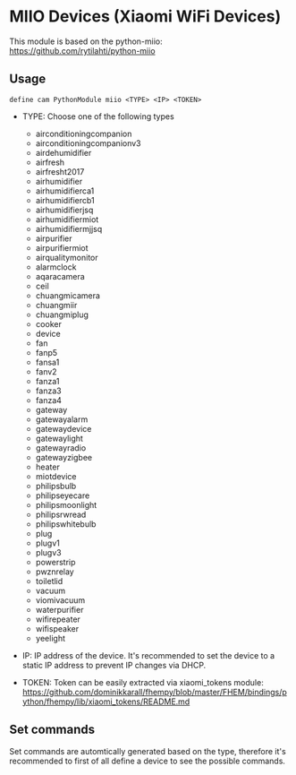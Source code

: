 
# MIIO Devices (Xiaomi WiFi Devices)
This module is based on the python-miio:
https://github.com/rytilahti/python-miio

## Usage
```
define cam PythonModule miio <TYPE> <IP> <TOKEN>
```
 - TYPE: Choose one of the following types
    - airconditioningcompanion
    - airconditioningcompanionv3
    - airdehumidifier
    - airfresh
    - airfresht2017
    - airhumidifier
    - airhumidifierca1
    - airhumidifiercb1
    - airhumidifierjsq
    - airhumidifiermiot
    - airhumidifiermjjsq
    - airpurifier
    - airpurifiermiot
    - airqualitymonitor
    - alarmclock
    - aqaracamera
    - ceil
    - chuangmicamera
    - chuangmiir
    - chuangmiplug
    - cooker
    - device
    - fan
    - fanp5
    - fansa1
    - fanv2
    - fanza1
    - fanza3
    - fanza4
    - gateway
    - gatewayalarm
    - gatewaydevice
    - gatewaylight
    - gatewayradio
    - gatewayzigbee
    - heater
    - miotdevice
    - philipsbulb
    - philipseyecare
    - philipsmoonlight
    - philipsrwread
    - philipswhitebulb
    - plug
    - plugv1
    - plugv3
    - powerstrip
    - pwznrelay
    - toiletlid
    - vacuum
    - viomivacuum
    - waterpurifier
    - wifirepeater
    - wifispeaker
    - yeelight

 - IP: IP address of the device. It's recommended to set the device to a static IP address to prevent IP changes via DHCP.

 - TOKEN: Token can be easily extracted via xiaomi_tokens module:
https://github.com/dominikkarall/fhempy/blob/master/FHEM/bindings/python/fhempy/lib/xiaomi_tokens/README.md

## Set commands
Set commands are automtically generated based on the type, therefore it's recommended to first of all define a device to see the possible commands.